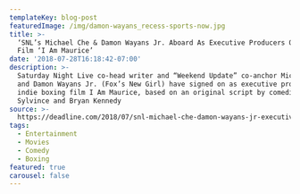 ```yaml
---
templateKey: blog-post
featuredImage: /img/damon-wayans_recess-sports-now.jpg
title: >-
  ‘SNL’s Michael Che & Damon Wayans Jr. Aboard As Executive Producers Of Boxing
  Film ‘I Am Maurice’
date: '2018-07-28T16:18:42-07:00'
description: >-
  Saturday Night Live co-head writer and “Weekend Update” co-anchor Michael Che
  and Damon Wayans Jr. (Fox’s New Girl) have signed on as executive producers on
  indie boxing film I Am Maurice, based on an original script by comedian Wil
  Sylvince and Bryan Kennedy
source: >-
  https://deadline.com/2018/07/snl-michael-che-damon-wayans-jr-executive-producers-i-am-maurice-1202435281/
tags:
  - Entertainment
  - Movies
  - Comedy
  - Boxing
featured: true
carousel: false
---
```



